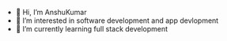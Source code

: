 - 👋 Hi, I’m AnshuKumar
- 👀 I’m interested in software development and app devlopment
- 🌱 I’m currently learning  full stack development

